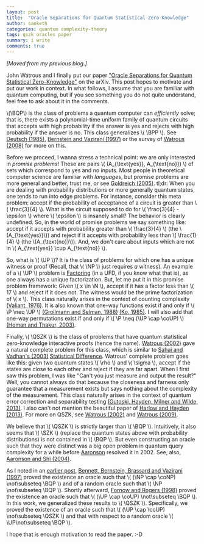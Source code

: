```yaml
---
layout: post
title:  "Oracle Separations for Quantum Statistical Zero-Knowledge"
author: sanketh
categories: quantum complexity-theory
tags: qszk oracles paper
summary: i write
comments: true
---
```


<div style="display:none;">
$$
\newcommand{\QSZK}{\textsf{QSZK}}
\newcommand{\SZK}{\textsf{SZK}}
\newcommand{\NP}{\textsf{NP}}
\newcommand{\P}{\textsf{P}}
\newcommand{\coNP}{\textsf{coNP}}
\newcommand{\UP}{\textsf{UP}}
\newcommand{\coUP}{\textsf{coUP}}
\newcommand{\BQP}{\textsf{BQP}}
\newcommand{\BPP}{\textsf{BPP}}
$$
$$
\newcommand{\N}{\mathbb{N}}
$$
$$
\newcommand{\A}{\mathcal{A}}
\newcommand{\poly}{\text{poly}}
\newcommand{\polylog}{\text{polylog}}
$$
$$
\newcommand{\ket}[1]{\lvert #1 \rangle}
\newcommand{\bra}[1]{\langle #1 \rvert}
\newcommand{\coloneqq}{\mathrel{:=}}
\newcommand{\dim}{\text{dim}}
$$
</div>

*[Moved from my previous blog.]*

John Watrous and I finally put our paper <a href="https://arxiv.org/abs/1801.08967">"Oracle Separations for Quantum Statistical Zero-Knowledge"</a> on the arXiv. This post hopes to motivate and put our work in context. In what follows, I assume that you are familiar with quantum computing, but if you see something you do not quite understand, feel free to ask about it in the comments.

\\(\BQP\\) is the class of problems a quantum computer can <em>efficiently</em> solve; that is, there exists a polynomial-time uniform family of quantum circuits that accepts with high probability if the answer is yes and rejects with high probability if the answer is no. This class generalizes \\( \BPP \\). See <a href="https://people.eecs.berkeley.edu/~christos/classics/Deutsch_quantum_theory.pdf">Deutsch (1985)</a>, <a href="http://people.eecs.berkeley.edu/~vazirani/pubs/bv.ps">Bernstein and Vazirani (1997)</a> or the survey of <a href="https://arxiv.org/abs/0804.3401">Watrous (2008)</a> for more on this.

Before we proceed, I wanna stress a technical point: we are only interested in <em>promise problems</em>! These are pairs \\( (A_{\text{yes}}, A_{\text{no}}) \\) of sets which correspond to yes and no inputs. Most people in theoretical computer science are familiar with <em>languages</em>, but promise problems are more general and better, trust me, or see <a href="http://www.wisdom.weizmann.ac.il/~oded/prpr.html">Goldreich (2005)</a>. tl;dr: When you are dealing with probability distributions or more generally quantum states, one tends to run into edge problems. For instance, consider this meta problem: accept if the probability of acceptance of a circuit is greater than \\( \frac{3}{4} \\). What is the circuit supposed to do for \\( \frac{3}{4} - \epsilon \\) where \\( \epsilon \\) is insanely small? The behavior is clearly undefined. So, in the world of promise problems we say something like: accept if it accepts with probability greater than \\( \frac{3}{4} \\) (the \\(A_{\text{yes}}\\)) and reject if it accepts with probability less than \\( \frac{1}{4} \\) (the \\(A_{\text{no}}\\)). And, we don't care about inputs which are not in \\( A_{\text{yes}} \cup A_{\text{no}} \\).

So, what is \\( \UP \\)? It is the class of problems for which one has a unique witness or proof (Recall, that \\( \NP \\) just requires <em>a</em> witness). An example of a \\( \UP \\) problem is <u>Factoring</u> (in a UFD, if you know what that is), as one always has a unique factorization. But, let me put it in this promise problem framework: Given \\( x \in \N \\), accept if it has a factor less than \\( 17 \\) and reject if it does not. The witness would be the prime factorization of \\( x \\). This class naturally arises in the context of counting complexity <a href="https://www.sciencedirect.com/science/article/pii/0020019076900971">(Valiant, 1976)</a>. It is also known that one-way functions exist if and only if \\( \P \neq \UP \\) <a href="https://epubs.siam.org/doi/abs/10.1137/0217018">(Grollmann and Selman, 1988)</a> <a href="https://ac.els-cdn.com/0304397585900854/1-s2.0-0304397585900854-main.pdf?_tid=4b843195-188f-4236-b845-8622c13d9086&amp;acdnat=1520641404_10630e1c17d9df91d9ad15709e542f1b">(Ko, 1985)</a>. I will also add that one-way permutations exist if and only if \\( \P \neq (\UP \cap \coUP) \\) <a href="https://www.sciencedirect.com/science/article/pii/S0022000003000680?via%3Dihub">(Homan and Thakur, 2003)</a>.

Finally, \\( \QSZK \\) is the class of problems that have quantum statistical zero-knowledge interactive proofs (hence the name). <a href="https://cs.uwaterloo.ca/~watrous/Papers/HonestVerifierQuantumZeroKnowledge.pdf">Watrous (2002)</a> gave a natural complete problem for this class, which is similar to <a href="http://web.cs.ucla.edu/~sahai/work/web/2003%20Publications/J.ACM2003.pdf">Sahai and Vadhan's (2003)</a> <u>Statistical Difference</u>. Watrous' complete problem goes like this: given two quantum states \\( \rho \\) and \\( \sigma \\), accept if the states are close to each other and reject if they are far apart. When I first saw this problem, I was like "Can't you just measure and output the result?" Well, you cannot always do that because the closeness and farness only guarantee that a measurement exists but says nothing about the complexity of the measurement. This class naturally arises in the context of quantum error correction and separability testing <a href="https://arxiv.org/abs/1308.5788">(Gutoski, Hayden, Milner and Wilde, 2013)</a>. I also can't not mention the beautiful paper of <a href="https://arxiv.org/abs/1301.4504">Harlow and Hayden (2013)</a>. For more on QSZK, see <a href="https://cs.uwaterloo.ca/~watrous/Papers/HonestVerifierQuantumZeroKnowledge.pdf">Watrous (2002)</a> and <a href="https://cs.uwaterloo.ca/~watrous/Papers/ZeroKnowledgeAgainstQuantum.pdf">Watrous (2009)</a>.

We believe that \\( \QSZK \\) is strictly larger than \\( \BQP \\). Intuitively, it also seems that \\( \SZK \\) (replace the quantum states above with probability distributions) is not contained in \\( \BQP \\). But even constructing an oracle such that they were distinct was a big open problem in quantum query complexity for a while before <a href="https://www.scottaaronson.com/papers/collision.pdf">Aaronson</a> resolved it in 2002. See, also, <a class="small-link-text" href="https://doi.org/10.1145/1008731.1008735" target="_self">Aaronson and Shi (2004)</a>.

As I noted in an <a href="http://sankethmenda.com/blog/2018/02/a-quick-note-on-quantum-computers-and-np-hard-problems/">earlier post</a>, <a href="https://arxiv.org/abs/quant-ph/9701001">Bennett, Bernstein, Brassard and Vazirani (1997)</a> proved the existence an oracle such that \\( (\NP \cap \coNP) \not\subseteq \BQP \\) and of a random oracle such that \\( \NP \not\subseteq \BQP \\). Shortly afterward, <a href="https://arxiv.org/abs/cs/9811023">Fornow and Rogers (1998)</a> proved the existence an oracle such that \\( (\UP \cap \coUP) \not\subseteq \BQP \\). In this work, we generalized these results to \\( \QSZK \\). Specifically, we proved the existence of an oracle such that \\( (\UP \cap \coUP) \not\subseteq \QSZK \\) and that with respect to a random oracle \\( \UP\not\subseteq \BQP \\).

I hope that is enough motivation to read the paper. :-D

